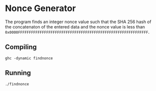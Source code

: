 # Nonce Generator

The program finds an integer nonce value such that the SHA 256 hash of the concatenaton of the entered data and the nonce value is less than `0x0000FFFFFFFFFFFFFFFFFFFFFFFFFFFFFFFFFFFFFFFFFFFFFFFFFFFFFFFFFFFF`.

## Compiling
```
ghc -dynamic findnonce
```

## Running
```
./findnonce
```
